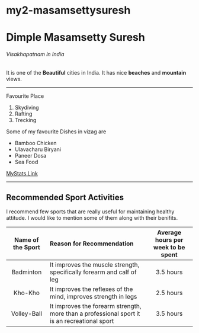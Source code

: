 # my2-masamsettysuresh
# Dimple Masamsetty Suresh
###### Visakhapatnam in India
It is one of the **Beautiful** cities in India. It has nice **beaches** and **mountain** views.
***
Favourite Place
1. Skydiving
2. Rafting
3. Trecking

Some of my favourite Dishes in vizag are

 * Bamboo Chicken
 * Ulavacharu Biryani
 * Paneer Dosa
 * Sea Food

 [MyStats Link](MyStats.md)

 ----
## Recommended Sport Activities

I recommend few sports that are really useful for maintaining healthy attitude. I would like to mention some of them along with their benifits.

| Name of the Sport | Reason for Recommendation | Average hours per week to be spent |
|:---:|:---|:---:|
|Badminton|It improves the muscle strength, specifically forearm and calf of leg |3.5 hours|
|Kho-Kho|It improves the reflexes of the mind, improves strength in legs |2.5 hours|
|Volley-Ball|It improves the forearm strength, more than a professional sport it is an recreational sport |3.5 hours|






